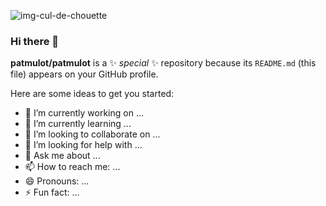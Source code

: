 ![img-cul-de-chouette](https://github.com/patmulot/patmulot/master/img/img-cul-de-chouette.jpg)
### Hi there 👋

**patmulot/patmulot** is a ✨ _special_ ✨ repository because its `README.md` (this file) appears on your GitHub profile.

Here are some ideas to get you started:

- 🔭 I’m currently working on ...
- 🌱 I’m currently learning ...
- 👯 I’m looking to collaborate on ...
- 🤔 I’m looking for help with ...
- 💬 Ask me about ...
- 📫 How to reach me: ...
- 😄 Pronouns: ...
- ⚡ Fun fact: ...

